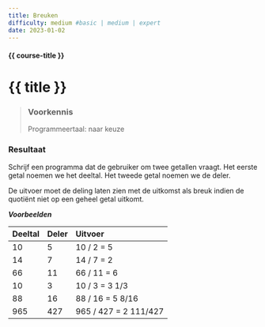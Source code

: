 ```yaml
---
title: Breuken
difficulty: medium #basic | medium | expert
date: 2023-01-02
---
```


#### {{ course-title }}

# {{ title }}

> ### Voorkennis
> Programmeertaal: naar keuze

### Resultaat
Schrijf een programma dat de gebruiker om twee getallen vraagt. Het
eerste getal noemen we het deeltal. Het tweede getal noemen we de deler.

De uitvoer moet de deling laten zien met de uitkomst als breuk indien de
quotiënt niet op een geheel getal uitkomt.

***Voorbeelden***  

| Deeltal | Deler | Uitvoer               |
|:--------|:------|:----------------------|
| 10      | 5     | 10 / 2 = 5            |
| 14      | 7     | 14 / 7 = 2            |
| 66      | 11    | 66 / 11 = 6           |
| 10      | 3     | 10 / 3 = 3 1/3        |
| 88      | 16    | 88 / 16 = 5 8/16      |
| 965     | 427   | 965 / 427 = 2 111/427 |
